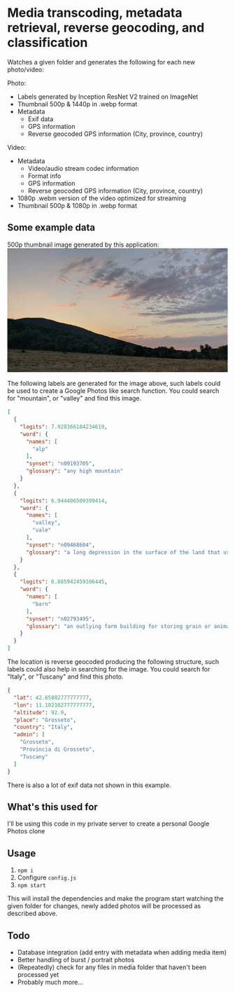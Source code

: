 # Media transcoding, metadata retrieval, reverse geocoding, and classification

Watches a given folder and generates the following for each new photo/video:

Photo:

* Labels generated by Inception ResNet V2 trained on ImageNet
* Thumbnail 500p & 1440p in .webp format
* Metadata
    * Exif data
    * GPS information
    * Reverse geocoded GPS information (City, province, country)

Video:

* Metadata
    * Video/audio stream codec information
    * Format info
    * GPS information
    * Reverse geocoded GPS information (City, province, country)
* 1080p .webm version of the video optimized for streaming
* Thumbnail 500p & 1080p in .webp format

## Some example data
500p thumbnail image generated by this application: 
![image](https://github.com/ruurdbijlsma/photoswatcher/blob/master/.gh/photo.webp?raw=true)

The following labels are generated for the image above, such labels could be used to create a Google Photos like search
function. You could search for "mountain", or "valley" and find this image.

```json
[
  {
    "logits": 7.928366184234619,
    "word": {
      "names": [
        "alp"
      ],
      "synset": "n09193705",
      "glossary": "any high mountain"
    }
  },
  {
    "logits": 6.944406509399414,
    "word": {
      "names": [
        "valley",
        "vale"
      ],
      "synset": "n09468604",
      "glossary": "a long depression in the surface of the land that usually contains a river"
    }
  },
  {
    "logits": 6.885942459106445,
    "word": {
      "names": [
        "barn"
      ],
      "synset": "n02793495",
      "glossary": "an outlying farm building for storing grain or animal feed and housing farm animals"
    }
  }
]
```

The location is reverse geocoded producing the following structure, such labels could also help in searching for the
image. You could search for "Italy", or "Tuscany" and find this photo.

```json
{
  "lat": 42.65882777777777,
  "lon": 11.102102777777777,
  "altitude": 92.9,
  "place": "Grosseto",
  "country": "Italy",
  "admin": [
    "Grosseto",
    "Provincia di Grosseto",
    "Tuscany"
  ]
}
```

There is also a lot of exif data not shown in this example.

## What's this used for

I'll be using this code in my private server to create a personal Google Photos clone

## Usage

1. `npm i`
2. Configure `config.js`
3. `npm start`

This will install the dependencies and make the program start watching the given folder for changes, newly added photos
will be processed as described above.

## Todo

* Database integration (add entry with metadata when adding media item)
* Better handling of burst / portrait photos
* (Repeatedly) check for any files in media folder that haven't been processed yet
* Probably much more...
